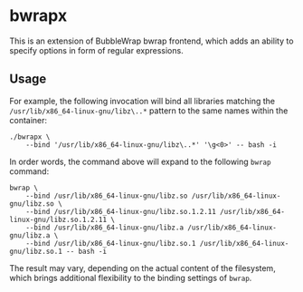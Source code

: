# bwrapx

This is an extension of BubbleWrap bwrap frontend, which adds an ability to specify options in form of regular expressions.

## Usage

For example, the following invocation will bind all libraries matching the `/usr/lib/x86_64-linux-gnu/libz\..*` pattern to the same names within the container:

```
./bwrapx \
    --bind '/usr/lib/x86_64-linux-gnu/libz\..*' '\g<0>' -- bash -i
```

In order words, the command above will expand to the following `bwrap` command:

```
bwrap \
    --bind /usr/lib/x86_64-linux-gnu/libz.so /usr/lib/x86_64-linux-gnu/libz.so \
    --bind /usr/lib/x86_64-linux-gnu/libz.so.1.2.11 /usr/lib/x86_64-linux-gnu/libz.so.1.2.11 \
    --bind /usr/lib/x86_64-linux-gnu/libz.a /usr/lib/x86_64-linux-gnu/libz.a \
    --bind /usr/lib/x86_64-linux-gnu/libz.so.1 /usr/lib/x86_64-linux-gnu/libz.so.1 -- bash -i
```

The result may vary, depending on the actual content of the filesystem, which brings additional flexibility to the binding settings of `bwrap`.

